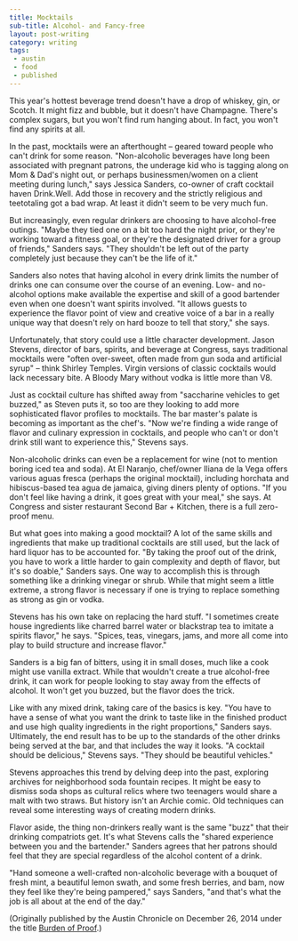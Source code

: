 ```yaml
---
title: Mocktails
sub-title: Alcohol- and Fancy-free
layout: post-writing
category: writing
tags:
 - austin
 - food
 - published
---
```

This year's hottest beverage trend doesn't have a drop of whiskey, gin, or Scotch. It might fizz and bubble, but it doesn't have Champagne. There's complex sugars, but you won't find rum hanging about. In fact, you won't find any spirits at all.

In the past, mocktails were an afterthought – geared toward people who can't drink for some reason. "Non-alcoholic beverages have long been associated with pregnant patrons, the underage kid who is tagging along on Mom & Dad's night out, or perhaps businessmen/women on a client meeting during lunch," says Jessica Sanders, co-owner of craft cocktail haven Drink.Well. Add those in recovery and the strictly religious and teetotaling got a bad wrap. At least it didn't seem to be very much fun.

But increasingly, even regular drinkers are choosing to have alcohol-free outings. "Maybe they tied one on a bit too hard the night prior, or they're working toward a fitness goal, or they're the designated driver for a group of friends," Sanders says. "They shouldn't be left out of the party completely just because they can't be the life of it."

Sanders also notes that having alcohol in every drink limits the number of drinks one can consume over the course of an evening. Low- and no-alcohol options make available the expertise and skill of a good bartender even when one doesn't want spirits involved. "It allows guests to experience the flavor point of view and creative voice of a bar in a really unique way that doesn't rely on hard booze to tell that story," she says.

Unfortunately, that story could use a little character development. Jason Stevens, director of bars, spirits, and beverage at Congress, says traditional mocktails were "often over-sweet, often made from gun soda and artificial syrup" – think Shirley Temples. Virgin versions of classic cocktails would lack necessary bite. A Bloody Mary without vodka is little more than V8.

Just as cocktail culture has shifted away from "saccharine vehicles to get buzzed," as Steven puts it, so too are they looking to add more sophisticated flavor profiles to mocktails. The bar master's palate is becoming as important as the chef's. "Now we're finding a wide range of flavor and culinary expression in cocktails, and people who can't or don't drink still want to experience this," Stevens says.

Non-alcoholic drinks can even be a replacement for wine (not to mention boring iced tea and soda). At El Naranjo, chef/owner Iliana de la Vega offers various aguas fresca (perhaps the original mocktail), including horchata and hibiscus-based tea agua de jamaica, giving diners plenty of options. "If you don't feel like having a drink, it goes great with your meal," she says. At Congress and sister restaurant Second Bar + Kitchen, there is a full zero-proof menu.

But what goes into making a good mocktail? A lot of the same skills and ingredients that make up traditional cocktails are still used, but the lack of hard liquor has to be accounted for. "By taking the proof out of the drink, you have to work a little harder to gain complexity and depth of flavor, but it's so doable," Sanders says. One way to accomplish this is through something like a drinking vinegar or shrub. While that might seem a little extreme, a strong flavor is necessary if one is trying to replace something as strong as gin or vodka.

Stevens has his own take on replacing the hard stuff. "I sometimes create house ingredients like charred barrel water or blackstrap tea to imitate a spirits flavor," he says. "Spices, teas, vinegars, jams, and more all come into play to build structure and increase flavor."

Sanders is a big fan of bitters, using it in small doses, much like a cook might use vanilla extract. While that wouldn't create a true alcohol-free drink, it can work for people looking to stay away from the effects of alcohol. It won't get you buzzed, but the flavor does the trick.

Like with any mixed drink, taking care of the basics is key. "You have to have a sense of what you want the drink to taste like in the finished product and use high quality ingredients in the right proportions," Sanders says. Ultimately, the end result has to be up to the standards of the other drinks being served at the bar, and that includes the way it looks. "A cocktail should be delicious," Stevens says. "They should be beautiful vehicles."

Stevens approaches this trend by delving deep into the past, exploring archives for neighborhood soda fountain recipes. It might be easy to dismiss soda shops as cultural relics where two teenagers would share a malt with two straws. But history isn't an Archie comic. Old techniques can reveal some interesting ways of creating modern drinks.

Flavor aside, the thing non-drinkers really want is the same "buzz" that their drinking compatriots get. It's what Stevens calls the "shared experience between you and the bartender." Sanders agrees that her patrons should feel that they are special regardless of the alcohol content of a drink.

"Hand someone a well-crafted non-alcoholic beverage with a bouquet of fresh mint, a beautiful lemon swath, and some fresh berries, and bam, now they feel like they're being pampered," says Sanders, "and that's what the job is all about at the end of the day."
	


<!-- <a href="" target="blank">
  <img src="" alt="">
</a> -->

(Originally published by the Austin Chronicle on December 26, 2014 under the title [Burden of Proof](http://www.austinchronicle.com/food/2014-12-26/burden-of-proof/).)